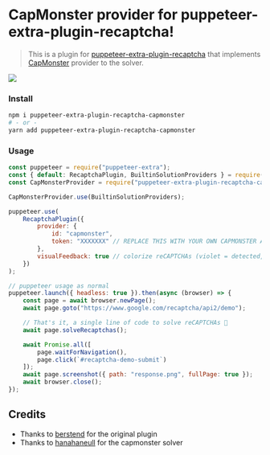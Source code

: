 # CapMonster provider for puppeteer-extra-plugin-recaptcha!

> This is a plugin for [puppeteer-extra-plugin-recaptcha](https://github.com/berstend/puppeteer-extra/tree/master/packages/puppeteer-extra-plugin-recaptcha) that implements [CapMonster](https://capmonster.cloud) provider to the solver.

![](https://i.imgur.com/SWrIQw0.gif)

### Install

```bash
npm i puppeteer-extra-plugin-recaptcha-capmonster
# - or -
yarn add puppeteer-extra-plugin-recaptcha-capmonster
```

### Usage

```js
const puppeteer = require("puppeteer-extra");
const { default: RecaptchaPlugin, BuiltinSolutionProviders } = require("puppeteer-extra-plugin-recaptcha");
const CapMonsterProvider = require("puppeteer-extra-plugin-recaptcha-capmonster");

CapMonsterProvider.use(BuiltinSolutionProviders);

puppeteer.use(
    RecaptchaPlugin({
        provider: {
            id: "capmonster",
            token: "XXXXXXX" // REPLACE THIS WITH YOUR OWN CAPMONSTER API KEY ⚡
        },
        visualFeedback: true // colorize reCAPTCHAs (violet = detected, green = solved)
    })
);

// puppeteer usage as normal
puppeteer.launch({ headless: true }).then(async (browser) => {
    const page = await browser.newPage();
    await page.goto("https://www.google.com/recaptcha/api2/demo");

    // That's it, a single line of code to solve reCAPTCHAs 🎉
    await page.solveRecaptchas();

    await Promise.all([
        page.waitForNavigation(), 
        page.click(`#recaptcha-demo-submit`)
    ]);
    await page.screenshot({ path: "response.png", fullPage: true });
    await browser.close();
});
```

## Credits
- Thanks to [berstend](https://github.com/berstend) for the original plugin
- Thanks to [hanahaneull](https://github.com/hanahaneull) for the capmonster solver